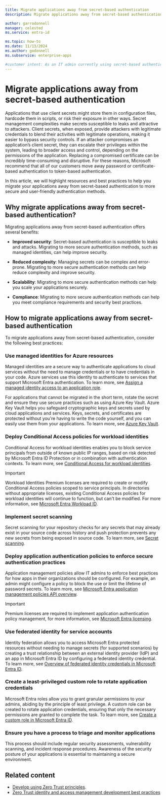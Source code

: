 ```yaml
---
title: Migrate applications away from secret-based authentication
description: Migrate applications away from secret-based authentication to improve security and user experience.

author: garrodonnell
manager: celested
ms.service: entra-id

ms.topic: how-to
ms.date: 11/13/2024
ms.author: godonnell
ms.subservice: enterprise-apps

#customer intent: As an IT admin currently using secret-based authentication, I want to migrate my applications to a more secure and user-friendly authentication method, so that I can improve security and user experience.
---
```


# Migrate applications away from secret-based authentication

Applications that use client secrets might store them in configuration files, hardcode them in scripts, or risk their exposure in other ways. Secret management complexities make secrets susceptible to leaks and attractive to attackers. Client secrets, when exposed, provide attackers with legitimate credentials to blend their activities with legitimate operations, making it easier to bypass security controls. If an attacker compromises an application’s client secret, they can escalate their privileges within the system, leading to broader access and control, depending on the permissions of the application. Replacing a compromised certificate can be incredibly time-consuming and disruptive. For these reasons, Microsoft recommend that all of our customers move away password or certificate-based authentication to token-based authentication. 

In this article, we will highlight resources and best practices to help you migrate your applications away from secret-based authentication to more secure and user-friendly authentication methods.

## Why migrate applications away from secret-based authentication?

Migrating applications away from secret-based authentication offers several benefits:

- **Improved security**: Secret-based authentication is susceptible to leaks and attacks. Migrating to more secure authentication methods, such as managed identities, can help improve security.  

- **Reduced complexity**: Managing secrets can be complex and error-prone. Migrating to more secure authentication methods can help reduce complexity and improve security.  

- **Scalability**: Migrating to more secure authentication methods can help you scale your applications securely.  

- **Compliance**: Migrating to more secure authentication methods can help you meet compliance requirements and security best practices.  


## How to migrate applications away from secret-based authentication

To migrate applications away from secret-based authentication, consider the following best practices:

### Use managed identities for Azure resources

Managed identities are a secure way to authenticate applications to cloud services without the need to manage credentials or to have credentials in your code. Azure services use this identity to authenticate to services that support Microsoft Entra authentication. To learn more, see [Assign a managed identity access to an application role](../../identity/managed-identities-azure-resources/how-to-assign-app-role-managed-identity.md).  

For applications that cannot be migrated in the short term, rotate the secret and ensure they use secure practices such as using Azure Key Vault. Azure Key Vault helps you safeguard cryptographic keys and secrets used by cloud applications and services. Keys, secrets, and certificates are protected without you're having to write the code yourself, and you can easily use them from your applications. To learn more, see [Azure Key Vault](/azure/key-vault/general/developers-guide).  
    
### Deploy Conditional Access policies for workload identities

Conditional Access for workload identities enables you to block service principals from outside of known public IP ranges, based on risk detected by Microsoft Entra ID Protection or in combination with authentication contexts. To learn more, see [Conditional Access for workload identities](../conditional-access/workload-identity.md). 

> [!IMPORTANT]
> Workload Identities Premium licenses are required to create or modify Conditional Access policies scoped to service principals.
> In directories without appropriate licenses, existing Conditional Access policies for workload identities will continue to function, but can't be modified. For more information, see [Microsoft Entra Workload ID](https://www.microsoft.com/security/business/identity-access/microsoft-entra-workload-identities#office-StandaloneSKU-k3hubfz).   

### Implement secret scanning

Secret scanning for your repository checks for any secrets that may already exist in your source code across history and push protection prevents any new secrets from being exposed in source code. To learn more, see [Secret scanning](/azure/devops/repos/security/github-advanced-security-secret-scanning).  

### Deploy application authentication policies to enforce secure authentication practices

Application management policies allow IT admins to enforce best practices for how apps in their organizations should be configured. For example, an admin might configure a policy to block the use or limit the lifetime of password secrets. To learn more, see [Microsoft Entra application management policies API overview](/graph/api/resources/applicationauthenticationmethodpolicy).  

> [!IMPORTANT]
> Premium licenses are required to implement application authentication policy management, for more information, see [Microsoft Entra licensing](../../fundamentals/licensing.md).   

### Use federated identity for service accounts

Identity federation allows you to access Microsoft Entra protected resources without needing to manage secrets (for supported scenarios) by creating a trust relationship between an external identity provider (IdP) and an app in Microsoft Entra ID by configuring a federated identity credential. To learn more, see [Overview of federated identity credentials in Microsoft Entra ID](/graph/api/resources/federatedidentitycredentials-overview).  

### Create a least-privileged custom role to rotate application credentials

Microsoft Entra roles allow you to grant granular permissions to your admins, abiding by the principle of least privilege. A custom role can be created to rotate application credentials, ensuring that only the necessary permissions are granted to complete the task. To learn more, see [Create a custom role in Microsoft Entra ID](/entra/identity/role-based-access-control/custom-create).

### Ensure you have a process to triage and monitor applications 

This process should include regular security assessments, vulnerability scanning, and incident response procedures. Awareness of the security posture of your applications is essential to maintaining a secure environment.  

## Related content

- [Develop using Zero Trust principles](/security/zero-trust/develop/overview).
- [Zero Trust identity and access management development best practices](/security/zero-trust/develop/identity-iam-development-best-practices)


